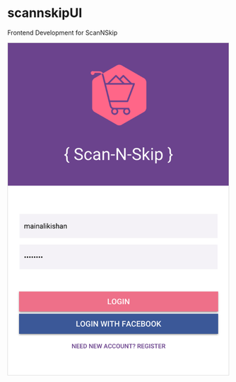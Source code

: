 # scannskipUI
Frontend Development for ScanNSkip

<img src="https://github.com/mainalikishan/scannskipUI/raw/master/login_ui.png?raw=true" alt="login page" width="500px" style="border: 1px solid #ddd;">
